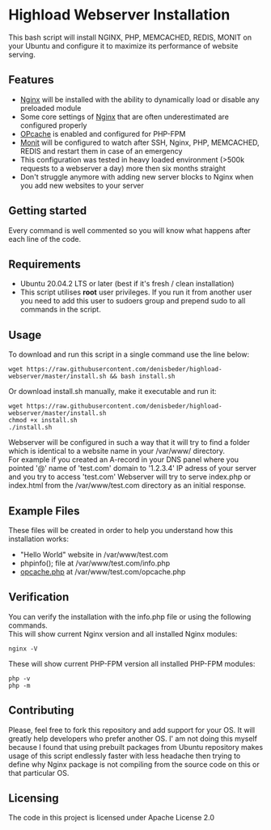 # Highload Webserver Installation
This bash script will install NGINX, PHP, MEMCACHED, REDIS, MONIT on your Ubuntu and configure it to maximize its performance of website serving.

## Features
* [Nginx](https://launchpad.net/~hda-me/+archive/ubuntu/nginx-stable) will be installed with the ability to dynamically load or disable any preloaded module
* Some core settings of [Nginx](https://nginx.org/en/docs/http/ngx_http_core_module.html) that are often underestimated are configured properly
* [OPcache](http://php.net/manual/en/book.opcache.php) is enabled and configured for PHP-FPM 
* [Monit](https://mmonit.com/monit/) will be configured to watch after SSH, Nginx, PHP, MEMCACHED, REDIS and restart them in case of an emergency
* This configuration was tested in heavy loaded environment (>500k requests to a webserver a day) more then six months straight
* Don't struggle anymore with adding new server blocks to Nginx when you add new websites to your server

## Getting started
Every command is well commented so you will know what  happens after each line of the code.

## Requirements
* Ubuntu 20.04.2 LTS or later (best if it's fresh / clean installation)
* This script utilises **root** user privileges. If you run it from another user you need to add this user to sudoers group and prepend sudo to all commands in the script.

## Usage
To download and run this script in a single command use the line below:
```shell
wget https://raw.githubusercontent.com/denisbeder/highload-webserver/master/install.sh && bash install.sh
```
Or download install.sh manually, make it executable and run it:
```shell
wget https://raw.githubusercontent.com/denisbeder/highload-webserver/master/install.sh
chmod +x install.sh
./install.sh
```
Webserver will be configured in such a way that it will try to find a folder which is identical to a website name in your /var/www/ directory.
<br/>For example if you created an A-record in your DNS panel where you pointed '@' name of 'test.com' domain to '1.2.3.4' IP adress of your server and you try to access 'test.com' Webserver will try to serve index.php or index.html from the /var/www/test.com directory as an initial response.

## Example Files
These files will be created in order to help you understand how this installation works:
* "Hello World" website in /var/www/test.com 
* phpinfo(); file at /var/www/test.com/info.php
* [opcache.php](https://github.com/rlerdorf/opcache-status) at /var/www/test.com/opcache.php

## Verification
You can verify the installation with the info.php file or using the following commands.
<br/>This will show current Nginx version and all installed Nginx modules:
```shell
nginx -V
```
These will show current PHP-FPM version all installed PHP-FPM modules:
```shell
php -v
php -m
```

## Contributing
Please, feel free to fork this repository and add support for your OS. It will greatly help developers who prefer another OS. I' am not doing this myself because I found that using prebuilt packages from Ubuntu repository makes usage of this script endlessly faster with less headache then trying to define why Nginx package is not compiling from the source code on this or that particular OS.

## Licensing
The code in this project is licensed under Apache License 2.0
